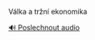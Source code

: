 
Válka a tržní ekonomika

[🔊 Poslechnout audio](/data/7-paragraphs/audio/chapter_164/para_002-Vlka-a-trn-ekonomika.mp3)
